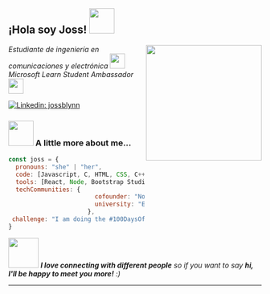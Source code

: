 <h2> ¡Hola soy Joss! <img src="https://media.giphy.com/media/mGcNjsfWAjY5AEZNw6/giphy.gif" width="50"></h2>
<img align='right' src="https://media.giphy.com/media/ieyl9zmCjO4b4t6qoY/giphy.gif" width="230">
<p><em> Estudiante de ingeniería en comunicaciones y electrónica <img src="https://media.giphy.com/media/fYSnHlufseco8Fh93Z/giphy.gif" width="30"></br> Microsoft Learn Student Ambassador </a><img src="https://media.giphy.com/media/WUlplcMpOCEmTGBtBW/giphy.gif" width="30"> 
</em></p>

[![Linkedin: jossblynn](https://img.shields.io/badge/-jossblynn-blue?style=flat-square&logo=Linkedin&logoColor=white&link=https://www.linkedin.com/in/jossblynn/)](https://www.linkedin.com/in/jossblynn/)



### <img src="https://media.giphy.com/media/VgCDAzcKvsR6OM0uWg/giphy.gif" width="50"> A little more about me...  

```javascript
const joss = {
  pronouns: "she" | "her",
  code: [Javascript, C, HTML, CSS, C++, Python, Java],
  tools: [React, Node, Bootstrap Studio, Azure],
  techCommunities: {
                        cofounder: "Nopalito Tech",
                        university: "ESIME Zacatenco"
                      },
 challenge: "I am doing the #100DaysOfCode challenge focused on Frontend"
}
```

<img src="https://media.giphy.com/media/LnQjpWaON8nhr21vNW/giphy.gif" width="60"> <em><b>I love connecting with different people</b> so if you want to say <b>hi, I'll be happy to meet you more!</b> :)</em>

---
